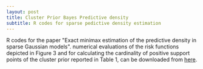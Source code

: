 ```yaml
---
layout: post
title: Cluster Prior Bayes Predictive density
subtitle: R codes for sparse pedictive density estimation
---
```

R codes for the paper "Exact minimax estimation of the predictive density in sparse Gaussian models". numerical evaluations of the risk functions depicted in Figure 3 and for calculating the cardinality of positive support points of the cluster prior reported in Table 1, can be downloaded from [here](http://www-bcf.usc.edu/~gourab/code-l0-sparsity).
